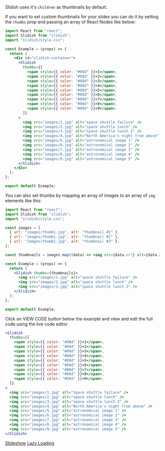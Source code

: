 Slidish uses it's `children` as thumbnails by default.

If you want to set custom thumbnails for your slides you can do it by setting the `thumbs` prop and passing an array of
React Nodes like below:

```jsx static
import React from "react";
import Slidish from "slidish";
import "slidish/style.css";

const Example = (props) => {
  return (
    <div id="slidish-container">
      <Slidish
        thumbs={[
          <span style={{ color: "#08d" }}>1</span>,
          <span style={{ color: "#08d" }}>2</span>,
          <span style={{ color: "#08d" }}>3</span>,
          <span style={{ color: "#08d" }}>4</span>,
          <span style={{ color: "#08d" }}>5</span>,
          <span style={{ color: "#08d" }}>6</span>,
          <span style={{ color: "#08d" }}>7</span>,
          <span style={{ color: "#08d" }}>8</span>,
          <span style={{ color: "#08d" }}>9</span>,
        ]}
      >
        <img src="images/1.jpg" alt="space shuttle failure" />
        <img src="images/2.jpg" alt="space shuttle lunch" />
        <img src="images/3.jpg" alt="space shuttle lunch 2" />
        <img src="images/4.jpg" alt="North America's night from above" />
        <img src="images/5.jpg" alt="astronomical image 1" />
        <img src="images/6.jpg" alt="astronomical image 2" />
        <img src="images/7.jpg" alt="astronomical image 3" />
        <img src="images/8.jpg" alt="astronomical image 4" />
        <img src="images/9.jpg" alt="astronomical image 5" />
      </Slidish>
    </div>
  );
};

export default Example;
```

You can also set thumbs by mapping an array of images to an array of `img` elements like this:

```jsx static
import React from "react";
import Slidish from "slidish";
import "slidish/style.css";

const images = [
  { url: "images/thumb1.jpg", alt: "thumbnail #1" },
  { url: "images/thumb1.jpg", alt: "thumbnail #2" },
  { url: "images/thumb1.jpg", alt: "thumbnail #3" },
];

const thumbnails = images.map((data) => <img src={data.url} alt={data.alt} />);

const Example = (props) => {
  return (
    <Slidish thumbs={thumbnails}>
      <img src="images/1.jpg" alt="space shuttle failure" />
      <img src="images/2.jpg" alt="space shuttle lunch" />
      <img src="images/3.jpg" alt="space shuttle lunch 2" />
    </Slidish>
  );
};

export default Example;
```

Click on VIEW CODE button below the example and view and edit the full code using the live code editor

```jsx
<Slidish
  thumbs={[
    <span style={{ color: "#08d" }}>1</span>,
    <span style={{ color: "#08d" }}>2</span>,
    <span style={{ color: "#08d" }}>3</span>,
    <span style={{ color: "#08d" }}>4</span>,
    <span style={{ color: "#08d" }}>5</span>,
    <span style={{ color: "#08d" }}>6</span>,
    <span style={{ color: "#08d" }}>7</span>,
    <span style={{ color: "#08d" }}>8</span>,
    <span style={{ color: "#08d" }}>9</span>,
  ]}
>
  <img src="images/1.jpg" alt="space shuttle failure" />
  <img src="images/2.jpg" alt="space shuttle lunch" />
  <img src="images/3.jpg" alt="space shuttle lunch 2" />
  <img src="images/4.jpg" alt="North America's night from above" />
  <img src="images/5.jpg" alt="astronomical image 1" />
  <img src="images/6.jpg" alt="astronomical image 2" />
  <img src="images/7.jpg" alt="astronomical image 3" />
  <img src="images/8.jpg" alt="astronomical image 4" />
  <img src="images/9.jpg" alt="astronomical image 5" />
</Slidish>
```

<a class="previous-section" href="#/Documentation/Slideshow">Slideshow</a>
<a class="next-section" href="#/Documentation/Lazy%20Loading">Lazy Loading</a>
